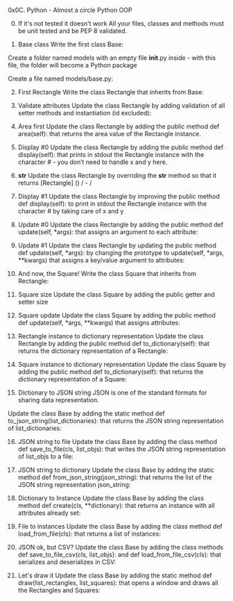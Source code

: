 0x0C. Python - Almost a circle
Python
OOP

0. If it's not tested it doesn't work
All your files, classes and methods must be unit tested and be PEP 8 validated.

1. Base class
Write the first class Base:

Create a folder named models with an empty file __init__.py inside - with this file, the folder will become a Python package

Create a file named models/base.py:

2. First Rectangle
Write the class Rectangle that inherits from Base:

3. Validate attributes
Update the class Rectangle by adding validation of all setter methods and instantiation (id excluded):

4. Area first
Update the class Rectangle by adding the public method def area(self): that returns the area value of the Rectangle instance.

5. Display #0
Update the class Rectangle by adding the public method def display(self): that prints in stdout the Rectangle instance with the character # - you don’t need to handle x and y here.

6. __str__
Update the class Rectangle by overriding the __str__ method so that it returns [Rectangle] (<id>) <x>/<y> - <width>/<height>

7. Display #1
Update the class Rectangle by improving the public method def display(self): to print in stdout the Rectangle instance with the character # by taking care of x and y

8. Update #0
Update the class Rectangle by adding the public method def update(self, *args): that assigns an argument to each attribute:

9. Update #1
Update the class Rectangle by updating the public method def update(self, *args): by changing the prototype to update(self, *args, **kwargs) that assigns a key/value argument to attributes:

10. And now, the Square!
Write the class Square that inherits from Rectangle:

11. Square size
Update the class Square by adding the public getter and setter size

12. Square update
Update the class Square by adding the public method def update(self, *args, **kwargs) that assigns attributes:

13. Rectangle instance to dictionary representation
Update the class Rectangle by adding the public method def to_dictionary(self): that returns the dictionary representation of a Rectangle:

14. Square instance to dictionary representation
Update the class Square by adding the public method def to_dictionary(self): that returns the dictionary representation of a Square:

15. Dictionary to JSON string
JSON is one of the standard formats for sharing data representation.

Update the class Base by adding the static method def to_json_string(list_dictionaries): that returns the JSON string representation of list_dictionaries:

16. JSON string to file
Update the class Base by adding the class method def save_to_file(cls, list_objs): that writes the JSON string representation of list_objs to a file:

17. JSON string to dictionary
Update the class Base by adding the static method def from_json_string(json_string): that returns the list of the JSON string representation json_string:

18. Dictionary to Instance
Update the class Base by adding the class method def create(cls, **dictionary): that returns an instance with all attributes already set:

19. File to instances
Update the class Base by adding the class method def load_from_file(cls): that returns a list of instances:

20. JSON ok, but CSV?
Update the class Base by adding the class methods def save_to_file_csv(cls, list_objs): and def load_from_file_csv(cls): that serializes and deserializes in CSV:

21. Let's draw it
Update the class Base by adding the static method def draw(list_rectangles, list_squares): that opens a window and draws all the Rectangles and Squares:
